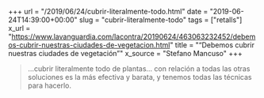 +++
url = "/2019/06/24/cubrir-literalmente-todo.html"
date = "2019-06-24T14:39:00+00:00"
slug = "cubrir-literalmente-todo"
tags = ["retalls"]
x_url = "https://www.lavanguardia.com/lacontra/20190624/463063232452/debemos-cubrir-nuestras-ciudades-de-vegetacion.html"
title = "“Debemos cubrir nuestras ciudades de vegetación”"
x_source = "Stefano Mancuso"
+++

> …cubrir literalmente todo de plantas… con relación a todas las otras soluciones es la más efectiva y barata, y tenemos todas las técnicas para hacerlo.
